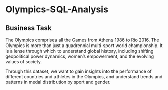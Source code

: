 # Olympics-SQL-Analysis

## Business Task
The Olympics comprises all the Games from Athens 1986 to Rio 2016. The Olympics is more than just a quadrennial multi-sport world championship. It is a lense through which to understand global history, including shifting geopolitical power dynamics, women’s empowerment, and the evolving values of society. 

Through this dataset, we want to gain insights into the performance of different countries and athletes in the Olympics, and understand trends and patterns in medal distribution by sport and gender. 
